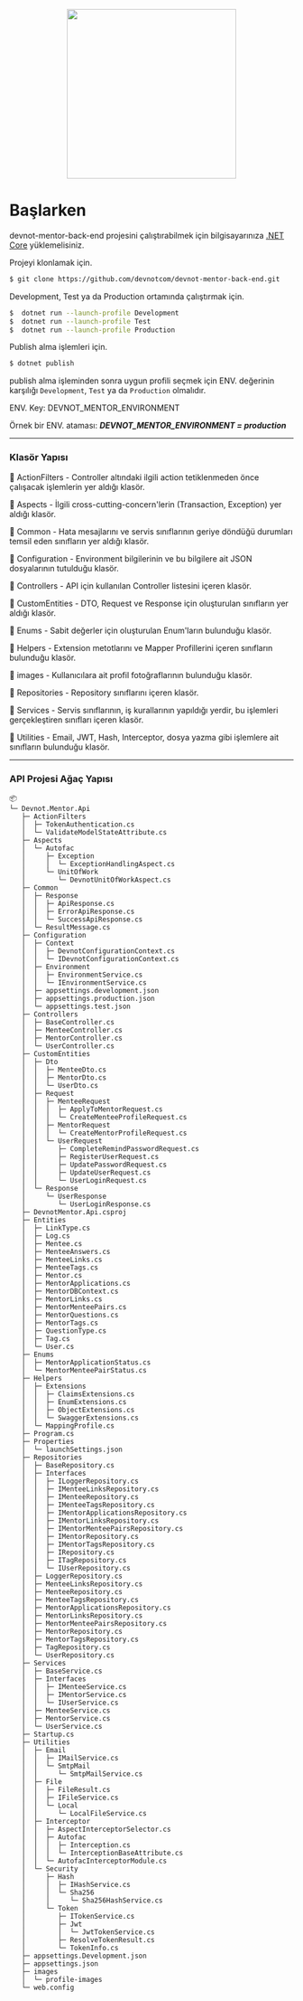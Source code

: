 <p align="center">
<img height="300" src="https://user-images.githubusercontent.com/43035417/122687424-17337700-d21f-11eb-9d6b-26000d720291.jpg">
</p>

# Başlarken

devnot-mentor-back-end projesini çalıştırabilmek için bilgisayarınıza [.NET Core](https://dotnet.microsoft.com/download) yüklemelisiniz.

Projeyi klonlamak için.

```sh
$ git clone https://github.com/devnotcom/devnot-mentor-back-end.git
```

Development, Test ya da Production ortamında çalıştırmak için.

```sh
$  dotnet run --launch-profile Development
$  dotnet run --launch-profile Test
$  dotnet run --launch-profile Production
```

Publish alma işlemleri için.

```sh
$ dotnet publish
```

publish alma işleminden sonra uygun profili seçmek için ENV. değerinin karşılığı `Development`, `Test` ya da `Production` olmalıdır.

ENV. Key: DEVNOT_MENTOR_ENVIRONMENT

Örnek bir ENV. ataması: ***DEVNOT_MENTOR_ENVIRONMENT = production***



---



### Klasör Yapısı

📁 ActionFilters - Controller altındaki ilgili action tetiklenmeden önce çalışacak işlemlerin yer aldığı klasör.

📁 Aspects - İlgili cross-cutting-concern'lerin (Transaction, Exception) yer aldığı klasör. 

📁 Common - Hata mesajlarını ve servis sınıflarının geriye döndüğü durumları temsil eden sınıfların yer aldığı klasör.

📁 Configuration - Environment bilgilerinin ve bu bilgilere ait JSON dosyalarının tutulduğu klasör.

📁 Controllers - API için kullanılan Controller listesini içeren klasör.

📁 CustomEntities - DTO, Request ve Response için oluşturulan sınıfların yer aldığı klasör.

📁 Enums - Sabit değerler için oluşturulan Enum'ların bulunduğu klasör.

📁 Helpers - Extension metotlarını ve Mapper Profillerini içeren sınıfların bulunduğu klasör.

📁 images - Kullanıcılara ait profil fotoğraflarının bulunduğu klasör.

📁 Repositories - Repository sınıflarını içeren klasör.

📁 Services - Servis sınıflarının, iş kurallarının yapıldığı yerdir, bu işlemleri gerçekleştiren sınıfları içeren klasör.

📁 Utilities - Email, JWT, Hash, Interceptor, dosya yazma gibi işlemlere ait sınıfların bulunduğu klasör.



---



### API Projesi Ağaç Yapısı

```
📦 
└─ Devnot.Mentor.Api
   ├─ ActionFilters
   │  ├─ TokenAuthentication.cs
   │  └─ ValidateModelStateAttribute.cs
   ├─ Aspects
   │  └─ Autofac
   │     ├─ Exception
   │     │  └─ ExceptionHandlingAspect.cs
   │     └─ UnitOfWork
   │        └─ DevnotUnitOfWorkAspect.cs
   ├─ Common
   │  ├─ Response
   │  │  ├─ ApiResponse.cs
   │  │  ├─ ErrorApiResponse.cs
   │  │  └─ SuccessApiResponse.cs
   │  └─ ResultMessage.cs
   ├─ Configuration
   │  ├─ Context
   │  │  ├─ DevnotConfigurationContext.cs
   │  │  └─ IDevnotConfigurationContext.cs
   │  ├─ Environment
   │  │  ├─ EnvironmentService.cs
   │  │  └─ IEnvironmentService.cs
   │  ├─ appsettings.development.json
   │  ├─ appsettings.production.json
   │  └─ appsettings.test.json
   ├─ Controllers
   │  ├─ BaseController.cs
   │  ├─ MenteeController.cs
   │  ├─ MentorController.cs
   │  └─ UserController.cs
   ├─ CustomEntities
   │  ├─ Dto
   │  │  ├─ MenteeDto.cs
   │  │  ├─ MentorDto.cs
   │  │  └─ UserDto.cs
   │  ├─ Request
   │  │  ├─ MenteeRequest
   │  │  │  ├─ ApplyToMentorRequest.cs
   │  │  │  └─ CreateMenteeProfileRequest.cs
   │  │  ├─ MentorRequest
   │  │  │  └─ CreateMentorProfileRequest.cs
   │  │  └─ UserRequest
   │  │     ├─ CompleteRemindPasswordRequest.cs
   │  │     ├─ RegisterUserRequest.cs
   │  │     ├─ UpdatePasswordRequest.cs
   │  │     ├─ UpdateUserRequest.cs
   │  │     └─ UserLoginRequest.cs
   │  └─ Response
   │     └─ UserResponse
   │        └─ UserLoginResponse.cs
   ├─ DevnotMentor.Api.csproj
   ├─ Entities
   │  ├─ LinkType.cs
   │  ├─ Log.cs
   │  ├─ Mentee.cs
   │  ├─ MenteeAnswers.cs
   │  ├─ MenteeLinks.cs
   │  ├─ MenteeTags.cs
   │  ├─ Mentor.cs
   │  ├─ MentorApplications.cs
   │  ├─ MentorDBContext.cs
   │  ├─ MentorLinks.cs
   │  ├─ MentorMenteePairs.cs
   │  ├─ MentorQuestions.cs
   │  ├─ MentorTags.cs
   │  ├─ QuestionType.cs
   │  ├─ Tag.cs
   │  └─ User.cs
   ├─ Enums
   │  ├─ MentorApplicationStatus.cs
   │  └─ MentorMenteePairStatus.cs
   ├─ Helpers
   │  ├─ Extensions
   │  │  ├─ ClaimsExtensions.cs
   │  │  ├─ EnumExtensions.cs
   │  │  ├─ ObjectExtensions.cs
   │  │  └─ SwaggerExtensions.cs
   │  └─ MappingProfile.cs
   ├─ Program.cs
   ├─ Properties
   │  └─ launchSettings.json
   ├─ Repositories
   │  ├─ BaseRepository.cs
   │  ├─ Interfaces
   │  │  ├─ ILoggerRepository.cs
   │  │  ├─ IMenteeLinksRepository.cs
   │  │  ├─ IMenteeRepository.cs
   │  │  ├─ IMenteeTagsRepository.cs
   │  │  ├─ IMentorApplicationsRepository.cs
   │  │  ├─ IMentorLinksRepository.cs
   │  │  ├─ IMentorMenteePairsRepository.cs
   │  │  ├─ IMentorRepository.cs
   │  │  ├─ IMentorTagsRepository.cs
   │  │  ├─ IRepository.cs
   │  │  ├─ ITagRepository.cs
   │  │  └─ IUserRepository.cs
   │  ├─ LoggerRepository.cs
   │  ├─ MenteeLinksRepository.cs
   │  ├─ MenteeRepository.cs
   │  ├─ MenteeTagsRepository.cs
   │  ├─ MentorApplicationsRepository.cs
   │  ├─ MentorLinksRepository.cs
   │  ├─ MentorMenteePairsRepository.cs
   │  ├─ MentorRepository.cs
   │  ├─ MentorTagsRepository.cs
   │  ├─ TagRepository.cs
   │  └─ UserRepository.cs
   ├─ Services
   │  ├─ BaseService.cs
   │  ├─ Interfaces
   │  │  ├─ IMenteeService.cs
   │  │  ├─ IMentorService.cs
   │  │  └─ IUserService.cs
   │  ├─ MenteeService.cs
   │  ├─ MentorService.cs
   │  └─ UserService.cs
   ├─ Startup.cs
   ├─ Utilities
   │  ├─ Email
   │  │  ├─ IMailService.cs
   │  │  └─ SmtpMail
   │  │     └─ SmtpMailService.cs
   │  ├─ File
   │  │  ├─ FileResult.cs
   │  │  ├─ IFileService.cs
   │  │  └─ Local
   │  │     └─ LocalFileService.cs
   │  ├─ Interceptor
   │  │  ├─ AspectInterceptorSelector.cs
   │  │  ├─ Autofac
   │  │  │  ├─ Interception.cs
   │  │  │  └─ InterceptionBaseAttribute.cs
   │  │  └─ AutofacInterceptorModule.cs
   │  └─ Security
   │     ├─ Hash
   │     │  ├─ IHashService.cs
   │     │  └─ Sha256
   │     │     └─ Sha256HashService.cs
   │     └─ Token
   │        ├─ ITokenService.cs
   │        ├─ Jwt
   │        │  └─ JwtTokenService.cs
   │        ├─ ResolveTokenResult.cs
   │        └─ TokenInfo.cs
   ├─ appsettings.Development.json
   ├─ appsettings.json
   ├─ images
   │  └─ profile-images
   └─ web.config
```
